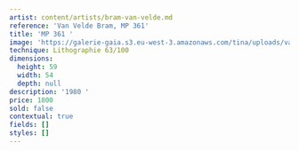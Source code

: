 ```yaml
---
artist: content/artists/bram-van-velde.md
reference: 'Van Velde Bram, MP 361'
title: 'MP 361 '
image: 'https://galerie-gaia.s3.eu-west-3.amazonaws.com/tina/uploads/van-velde-bram/mp-361-63100.jpg'
technique: Lithographie 63/100
dimensions:
  height: 59
  width: 54
  depth: null
description: '1980 '
price: 1800
sold: false
contextual: true
fields: []
styles: []
---
```



